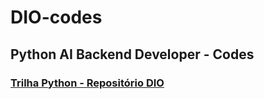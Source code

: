 # DIO-codes
## Python AI Backend Developer - Codes
### [Trilha Python - Repositório DIO](https://github.com/digitalinnovationone/trilha-python-dio)
